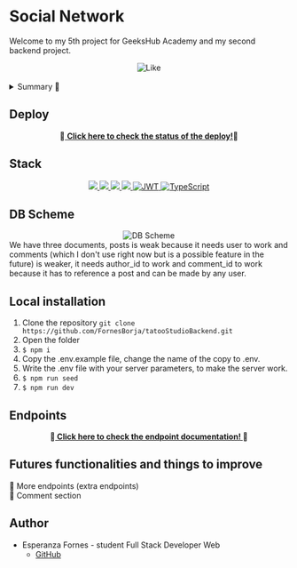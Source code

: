 # Social Network

Welcome to my 5th project for GeeksHub Academy and my second backend project.

<div align="center">
  <img src="https://media0.giphy.com/media/v1.Y2lkPTc5MGI3NjExOGptYmEweWF4ZGhteWlnZ285eWcyaDljOWI2M2VyZmU5M285enVsZCZlcD12MV9pbnRlcm5hbF9naWZfYnlfaWQmY3Q9Zw/ONUbxDeVekEKa8ynHb/giphy.webp" alt="Like" />
</div>
<br/>
<details>
  <summary>Summary 📝</summary>
  <ol>
    <li><a href="#deploy">Deploy</a></li>
    <li><a href="#stack">Stack</a></li>
    <li><a href="#db-scheme">DB Scheme</a></li>
    <li><a href="#local-installation">Installation</a></li>
    <li><a href="#endpoints">Endpoints</a></li>
    <li><a href="#futures-functionalities-and-things-to-improve">Futures functionalities and things to improve</a></li>
    <li><a href="#author">Author</a></li>
  </ol>
</details>

## Deploy

<div align="center">
  🚀<a href="https://social-network-fornesb.zeabur.app/healthy"> <strong> Click here to check the status of the deploy!</strong></a>🚀
</div>

## Stack

<div align="center">
<a href="https://www.expressjs.com/">
    <img src= "https://img.shields.io/badge/express.js-%23404d59.svg?style=for-the-badge&logo=express&logoColor=%2361DAFB"/>
</a>
<a href="https://nodejs.org/es/">
    <img src= "https://img.shields.io/badge/node.js-026E00?style=for-the-badge&logo=node.js&logoColor=white"/>
</a>
<a href="https://developer.mozilla.org/es/docs/Web/JavaScript">
    <img src= "https://img.shields.io/badge/javascipt-EFD81D?style=for-the-badge&logo=javascript&logoColor=black"/>
</a>
<a href="">
    <img src="https://img.shields.io/badge/MongoDB-4EA94B?style=for-the-badge&logo=mongodb&logoColor=white"/>
</a>
<a href="">
    <img src="https://img.shields.io/badge/JWT-000000?style=for-the-badge&logo=jsonwebtokens&logoColor=white" alt="JWT" />
</a>
<a href="">
    <img src="https://img.shields.io/badge/bcrypt-3178C6?style=for-the-badge&" alt="TypeScript" />
</a>
 </div>

## DB Scheme

<div align="center">
  <img src="https://i.gyazo.com/71e7f5ba04e8968644e3735b407cebb6.png" alt="DB Scheme" />
</div>
We have three documents, posts is weak because it needs user to work and comments (which I don't use right now but is a possible feature in the future) is weaker, it needs author_id to work and comment_id to work because it has to reference a post and can be made by any user.

## Local installation

1. Clone the repository ```git clone https://github.com/FornesBorja/tatooStudioBackend.git```
2. Open the folder
3. ` $ npm i `
4. Copy the .env.example file, change the name of the copy to .env.
5. Write the .env file with your server parameters, to make the server work.
6. ``` $ npm run seed ```
7. ``` $ npm run dev ```

## Endpoints

<div align="center">
    📖<a href="https://documenter.getpostman.com/view/36919197/2sA3kSnNSa"><strong> Click here to check the endpoint documentation! </strong></a>📖
</div>

## Futures functionalities and things to improve

🔲 More endpoints (extra endpoints) <br/> 
🔲 Comment section <br/>  

## Author

- Esperanza Fornes - student Full Stack Developer Web
  - [GitHub](https://github.com/fornesborja)
